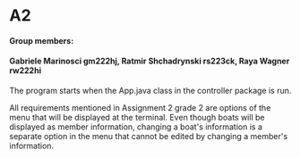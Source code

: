 # A2
#### Group members:
#### Gabriele Marinosci gm222hj, Ratmir Shchadrynski rs223ck, Raya Wagner rw222hi
The program starts when the App.java class in the controller package is run.

All requirements mentioned in Assignment 2 grade 2 are options of the menu that will be displayed at the terminal.
Even though boats will be displayed as member information, changing a boat's information is a separate option in the menu that cannot be edited by changing a member's information.